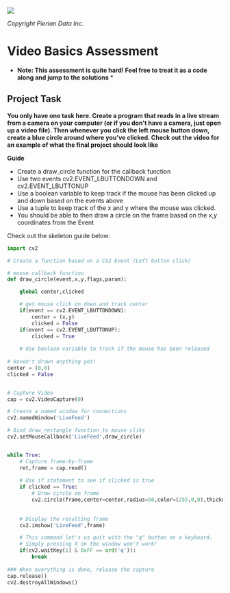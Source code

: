 
<a href="https://www.pieriandata.com"><img src="../DATA/Logo.jpg"></a>

<em text-align:center>Copyright Pierian Data Inc.</em>

# Video Basics Assessment 

* **Note: This assessment is quite hard! Feel free to treat it as a code along and jump to the solutions** *

## Project Task

**You only have one task here. Create a program that reads in a live stream from a camera on your computer (or if you don't have a camera, just open up a video file). Then whenever you click the left mouse button down, create a blue circle around where you've clicked. Check out the video for an example of what the final project should look like**

**Guide**

* Create a draw_circle function for the callback function
* Use two events cv2.EVENT_LBUTTONDOWN and cv2.EVENT_LBUTTONUP
* Use a boolean variable to keep track if the mouse has been clicked up and down based on the events above
* Use a tuple to keep track of the x and y where the mouse was clicked.
* You should be able to then draw a circle on the frame based on the x,y coordinates from the Event 

Check out the skeleton guide below:


```python
import cv2
```


```python
# Create a function based on a CV2 Event (Left button click)

# mouse callback function
def draw_circle(event,x,y,flags,param):

    global center,clicked

    # get mouse click on down and track center
    if(event == cv2.EVENT_LBUTTONDOWN):
        center = (x,y)
        clicked = False
    if(event == cv2.EVENT_LBUTTONUP):
        clicked = True
        
    # Use boolean variable to track if the mouse has been released
        
# Haven't drawn anything yet!
center = (0,0)
clicked = False


# Capture Video
cap = cv2.VideoCapture(0)

# Create a named window for connections
cv2.namedWindow('LiveFeed')

# Bind draw_rectangle function to mouse cliks
cv2.setMouseCallback('LiveFeed',draw_circle)


while True:
    # Capture frame-by-frame
    ret,frame = cap.read()
    
    # Use if statement to see if clicked is true
    if clicked == True:
        # Draw circle on frame
        cv2.circle(frame,center=center,radius=50,color=(255,0,0),thickness=10)
        
        
    # Display the resulting frame
    cv2.imshow('LiveFeed',frame)

    # This command let's us quit with the "q" button on a keyboard.
    # Simply pressing X on the window won't work!
    if(cv2.waitKey(1) & 0xFF == ord('q')):
        break
   
### When everything is done, release the capture
cap.release()
cv2.destroyAllWindows()
```
